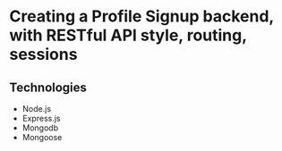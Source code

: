 # Creating a Profile Signup backend, with RESTful API style, routing, sessions

## Technologies 
- Node.js 
- Express.js 
- Mongodb
- Mongoose